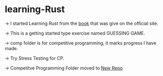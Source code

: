 # learning-Rust

-> I started Learning Rust from the [book](https://doc.rust-lang.org/book/) that was give on the official site.

-> This is a getting started type exercise named GUESSING GAME.

-> comp folder is for competitive programming, it marks progress I have made.

-> Try Stress Testing for CP.

-> Competitve Programming Folder moved to [New Repo](https://github.com/Aryan-dev007/Comp-Prog)

